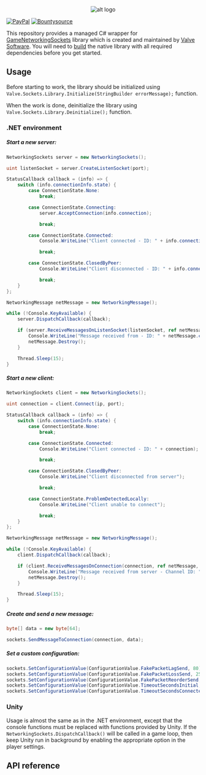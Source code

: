 <p align="center"> 
  <img src="https://i.imgur.com/zwt2YyJ.png" alt="alt logo">
</p>

[![PayPal](https://drive.google.com/uc?id=1OQrtNBVJehNVxgPf6T6yX1wIysz1ElLR)](https://www.paypal.me/nxrighthere) [![Bountysource](https://drive.google.com/uc?id=19QRobscL8Ir2RL489IbVjcw3fULfWS_Q)](https://salt.bountysource.com/checkout/amount?team=nxrighthere)

This repository provides a managed C# wrapper for [GameNetworkingSockets](https://github.com/ValveSoftware/GameNetworkingSockets) library which is created and maintained by [Valve Software](https://www.valvesoftware.com). You will need to [build](https://github.com/ValveSoftware/GameNetworkingSockets#building) the native library with all required dependencies before you get started.

Usage
--------
Before starting to work, the library should be initialized using `Valve.Sockets.Library.Initialize(StringBuilder errorMessage);` function.

When the work is done, deinitialize the library using `Valve.Sockets.Library.Deinitialize();` function.

### .NET environment
##### Start a new server:
```c#
NetworkingSockets server = new NetworkingSockets();

uint listenSocket = server.CreateListenSocket(port);

StatusCallback callback = (info) => {
	switch (info.connectionInfo.state) {
		case ConnectionState.None:
			break;

		case ConnectionState.Connecting:
			server.AcceptConnection(info.connection);

			break;

		case ConnectionState.Connected:
			Console.WriteLine("Client connected - ID: " + info.connection + ", IP: " + info.connectionInfo.remoteIP.ParseIP());

			break;

		case ConnectionState.ClosedByPeer:
			Console.WriteLine("Client disconnected - ID: " + info.connection + ", IP: " + info.connectionInfo.remoteIP.ParseIP());

			break;
	}
};

NetworkingMessage netMessage = new NetworkingMessage();

while (!Console.KeyAvailable) {
	server.DispatchCallback(callback);

	if (server.ReceiveMessagesOnListenSocket(listenSocket, ref netMessage, 1) > 0) {
		Console.WriteLine("Message received from - ID: " + netMessage.connection + ", Channel ID: " + netMessage.channel + ", Data length: " + netMessage.length);
		netMessage.Destroy();
	}

	Thread.Sleep(15);
}
```

##### Start a new client:
```c#
NetworkingSockets client = new NetworkingSockets();

uint connection = client.Connect(ip, port);

StatusCallback callback = (info) => {
	switch (info.connectionInfo.state) {
		case ConnectionState.None:
			break;

		case ConnectionState.Connected:
			Console.WriteLine("Client connected - ID: " + connection);

			break;

		case ConnectionState.ClosedByPeer:
			Console.WriteLine("Client disconnected from server");

			break;

		case ConnectionState.ProblemDetectedLocally:
			Console.WriteLine("Client unable to connect");

			break;
	}
};

NetworkingMessage netMessage = new NetworkingMessage();

while (!Console.KeyAvailable) {
	client.DispatchCallback(callback);

	if (client.ReceiveMessagesOnConnection(connection, ref netMessage, 1) > 0) {
		Console.WriteLine("Message received from server - Channel ID: " + netMessage.channel + ", Data length: " + netMessage.length);
		netMessage.Destroy();
	}

	Thread.Sleep(15);
}
```

##### Create and send a new message:
```c#
byte[] data = new byte[64];

sockets.SendMessageToConnection(connection, data);
```

##### Set a custom configuration:
```c#
sockets.SetConfigurationValue(ConfigurationValue.FakePacketLagSend, 80);
sockets.SetConfigurationValue(ConfigurationValue.FakePacketLossSend, 25);
sockets.SetConfigurationValue(ConfigurationValue.FakePacketReorderSend, 25);
sockets.SetConfigurationValue(ConfigurationValue.TimeoutSecondsInitial, 30);
sockets.SetConfigurationValue(ConfigurationValue.TimeoutSecondsConnected, 60);
```

### Unity
Usage is almost the same as in the .NET environment, except that the console functions must be replaced with functions provided by Unity. If the `NetworkingSockets.DispatchCallback()` will be called in a game loop, then keep Unity run in background by enabling the appropriate option in the player settings.

API reference
--------
